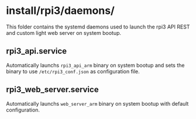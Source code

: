 # install/rpi3/daemons/
This folder contains the systemd daemons used to launch the rpi3 API REST and custom light web server on system bootup.

## rpi3_api.service
Automatically launchs `rpi3_api_arm` binary on system bootup and sets the binary to use `/etc/rpi3_conf.json` as configuration file.

## rpi3_web_server.service
Automatically launchs `web_server_arm` binary on system bootup with default configuration.